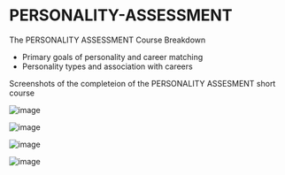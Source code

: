 # PERSONALITY-ASSESSMENT

The PERSONALITY ASSESSMENT Course Breakdown
* Primary goals of personality and career matching
* Personality types and association with careers  

Screenshots of the completeion of the PERSONALITY ASSESMENT short course

![image](https://github.com/user-attachments/assets/d503b393-2bde-4f07-b79d-dca6c1621e60)

![image](https://github.com/user-attachments/assets/6b18d263-8a74-4bfc-a8cc-818f65fdffeb)

![image](https://github.com/user-attachments/assets/5361e014-d297-45ff-a329-ee8f42465eb3)

![image](https://github.com/user-attachments/assets/db1624c4-ec2f-4a91-8ce4-2a194648f247)
